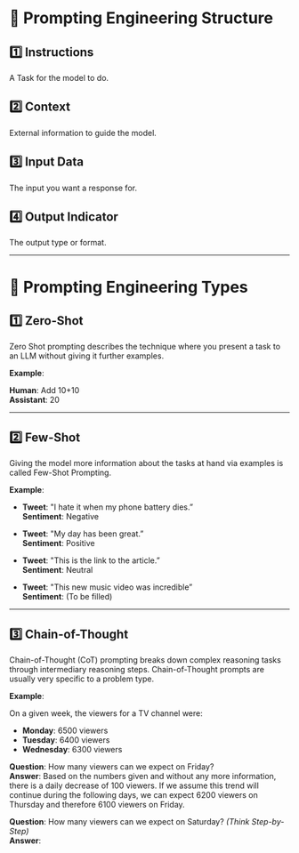 # 🚀 **Prompting Engineering Structure**

## 1️⃣ **Instructions**
A Task for the model to do.

## 2️⃣ **Context**
External information to guide the model.

## 3️⃣ **Input Data**
The input you want a response for.

## 4️⃣ **Output Indicator**
The output type or format.

---

# 🚀 **Prompting Engineering Types**

## 1️⃣ **Zero-Shot**
Zero Shot prompting describes the technique where you present a task to an LLM without giving it further examples.

**Example**:

**Human**: Add 10+10  
**Assistant**: 20

---

## 2️⃣ **Few-Shot**
Giving the model more information about the tasks at hand via examples is called Few-Shot Prompting.

**Example**:

- **Tweet**: "I hate it when my phone battery dies.”  
  **Sentiment**: Negative

- **Tweet**: "My day has been great.”  
  **Sentiment**: Positive

- **Tweet**: "This is the link to the article.”  
  **Sentiment**: Neutral

- **Tweet**: "This new music video was incredible”  
  **Sentiment**: (To be filled)

---

## 3️⃣ **Chain-of-Thought**
Chain-of-Thought (CoT) prompting breaks down complex reasoning tasks through intermediary reasoning steps. Chain-of-Thought prompts are usually very specific to a problem type.

**Example**:

On a given week, the viewers for a TV channel were:

- **Monday**: 6500 viewers
- **Tuesday**: 6400 viewers
- **Wednesday**: 6300 viewers

**Question**: How many viewers can we expect on Friday?  
**Answer**: Based on the numbers given and without any more information, there is a daily decrease of 100 viewers. If we assume this trend will continue during the following days, we can expect 6200 viewers on Thursday and therefore 6100 viewers on Friday.

**Question**: How many viewers can we expect on Saturday? *(Think Step-by-Step)*  
**Answer**: 

